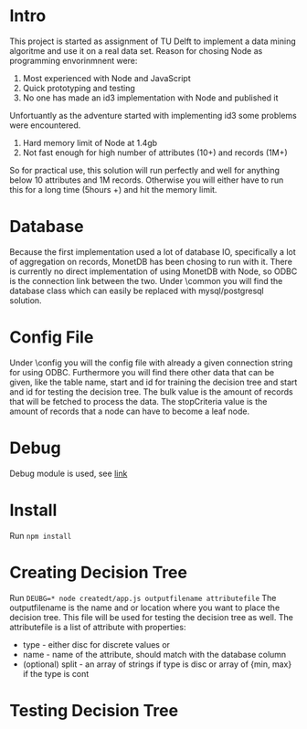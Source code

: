 # Intro
This project is started as assignment of TU Delft to implement a data mining algoritme and use it on a real data set.
Reason for chosing Node as programming envorinmnent were:
1. Most experienced with Node and JavaScript
2. Quick prototyping and testing
3. No one has made an id3 implementation with Node and published it

Unfortuantly as the adventure started with implementing id3 some problems were encountered.
1. Hard memory limit of Node at 1.4gb
2. Not fast enough for high number of attributes (10+) and records (1M+)

So for practical use, this solution will run perfectly and well for anything below 10 attributes and 1M records.
Otherwise you will either have to run this for a long time (5hours +) and hit the memory limit.

# Database
Because the first implementation used a lot of database IO, specifically a lot of aggregation on records, MonetDB has been chosing to run with it.
There is currently no direct implementation of using MonetDB with Node, so ODBC is the connection link between the two.
Under \common you will find the database class which can easily be replaced with mysql/postgresql solution.

# Config File
Under \config you will the config file with already a given connection string for using ODBC.
Furthermore you will find there other data that can be given, like the table name, start and id for training the decision tree and start and id for testing the decision tree.
The bulk value is the amount of records that will be fetched to process the data.
The stopCriteria value is the amount of records that a node can have to become a leaf node.

# Debug
Debug module is used, see [link](https://github.com/visionmedia/debug) 

# Install
Run `npm install`

# Creating Decision Tree
Run `DEUBG=* node createdt/app.js outputfilename attributefile`
The outputfilename is the name and or location where you want to place the decision tree. This file will be used for testing the decision tree as well.
The attributefile is a list of attribute with properties:
 * type - either disc for discrete values or 
 * name - name of the attribute, should match with the database column
 * (optional) split - an array of strings if type is disc or array of {min, max} if the type is cont
 
# Testing Decision Tree
